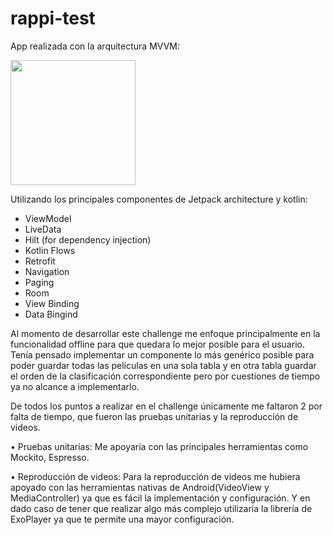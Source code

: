 # rappi-test

App realizada con la arquitectura MVVM:

<img align="bottom" src="https://developer.android.com/topic/libraries/architecture/images/final-architecture.png" width="200">

Utilizando los principales componentes de Jetpack architecture y kotlin:

 * ViewModel
 * LiveData
 * Hilt (for dependency injection)
 * Kotlin Flows
 * Retrofit
 * Navigation
 * Paging
 * Room
 * View Binding
 * Data Bingind
 
Al momento de desarrollar este challenge me enfoque principalmente en la funcionalidad offline para que quedara lo mejor posible para el usuario.
Tenía pensado implementar un componente lo más genérico posible para poder guardar todas las películas en una sola tabla y en otra tabla guardar el orden de la clasificación correspondiente pero por cuestiones de tiempo ya no alcance a implementarlo.


De todos los puntos a realizar en el challenge únicamente me faltaron 2 por falta de tiempo, que fueron las pruebas unitarias y la reproducción de videos.

•	Pruebas unitarias: Me apoyaría con las principales herramientas como Mockito, Espresso.

•	Reproducción de videos: Para la reproducción de videos me hubiera apoyado con las herramientas nativas de Android(VideoView y MediaController) ya que es fácil la implementación y configuración. Y en dado caso de tener que realizar algo más complejo utilizaría la librería de ExoPlayer ya que te permite una mayor configuración.
